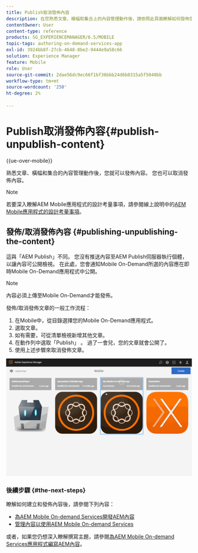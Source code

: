 ```yaml
---
title: Publish取消發佈內容
description: 在您熟悉文章、橫幅和集合上的內容管理動作後，請依照此頁面瞭解如何發佈您的內容。 您也可以取消發佈內容。
contentOwner: User
content-type: reference
products: SG_EXPERIENCEMANAGER/6.5/MOBILE
topic-tags: authoring-on-demand-services-app
exl-id: 3924bb8f-27cb-4648-8be2-9444e9a58c66
solution: Experience Manager
feature: Mobile
role: User
source-git-commit: 2dae56dc9ec66f1bf36bbb24d6b0315a5f5040bb
workflow-type: tm+mt
source-wordcount: '250'
ht-degree: 2%

---
```


# Publish取消發佈內容{#publish-unpublish-content}

{{ue-over-mobile}}

熟悉文章、橫幅和集合的內容管理動作後，您就可以發佈內容。 您也可以取消發佈內容。

>[!NOTE]
>
>若要深入瞭解AEM Mobile應用程式的設計考量事項，請參閱線上說明中的[AEM Mobile應用程式的設計考量事項](https://helpx.adobe.com/tw/digital-publishing-solution/help/aem-mobile-end-of-life-faq.html)。

## 發佈/取消發佈內容 {#publishing-unpublishing-the-content}

這與「AEM Publish」不同。 您沒有推送內容至AEM Publish伺服器執行個體，以讓內容可公開檢視。 在此處，您會通知Mobile On-Demand所選的內容應在即時Mobile On-Demand應用程式中公開。

>[!NOTE]
>
>內容必須上傳至Mobile On-Demand才能發佈。

發佈/取消發佈文章的一般工作流程：

1. 在Mobile中，從目錄選擇您的Mobile On-Demand應用程式。
1. 選取文章。
1. 如有需要，可從清單檢視新增其他文章。
1. 在動作列中選取「Publish」 。 過了一會兒，您的文章就會公開了。
1. 使用上述步驟來取消發佈文章。

<!-- FAIL >>[!NOTE]
>
>Generally, you should preflight before publishing. See [Previewing with Preflight](/content/docs/en/aem/6-3/administer/mobile-apps/aem-mobile/previewing-with-preflight-on-demand-services.md) for more details.-->

![chlimage_1-9](assets/chlimage_1-9.gif)

### 後續步驟 {#the-next-steps}

瞭解如何建立和發佈內容後，請參閱下列內容：

* [為AEM Mobile On-demand Services開發AEM內容](/help/mobile/aem-mobile-on-demand.md)
* [管理內容以使用AEM Mobile On-demand Services](/help/mobile/aem-mobile.md)

或者，如果您仍想深入瞭解撰寫主題，請參閱[為AEM Mobile On-demand Services應用程式編寫AEM內容](/help/mobile/mobile-apps-ondemand.md)。
